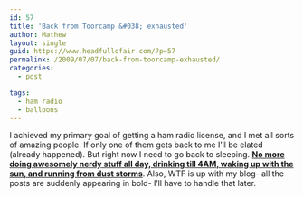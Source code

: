 ```yaml
---
id: 57
title: 'Back from Toorcamp &#038; exhausted'
author: Mathew
layout: single
guid: https://www.headfullofair.com/?p=57
permalink: /2009/07/07/back-from-toorcamp-exhausted/
categories:
  - post

tags:
  - ham radio
  - balloons
---
```

I achieved my primary goal of getting a ham radio license, and I met all sorts of amazing people. If only one of them gets back to me I&#8217;ll be elated (already happened). But right now I need to go back to sleeping. **[No more doing awesomely nerdy stuff all day, drinking till 4AM, waking up with the sun, and running from dust storms][1]**. Also, WTF is up with my blog- all the posts are suddenly appearing in bold- I&#8217;ll have to handle that later.

 [1]: https://www.flickr.com/photos/tags/toorcamp/?page=1